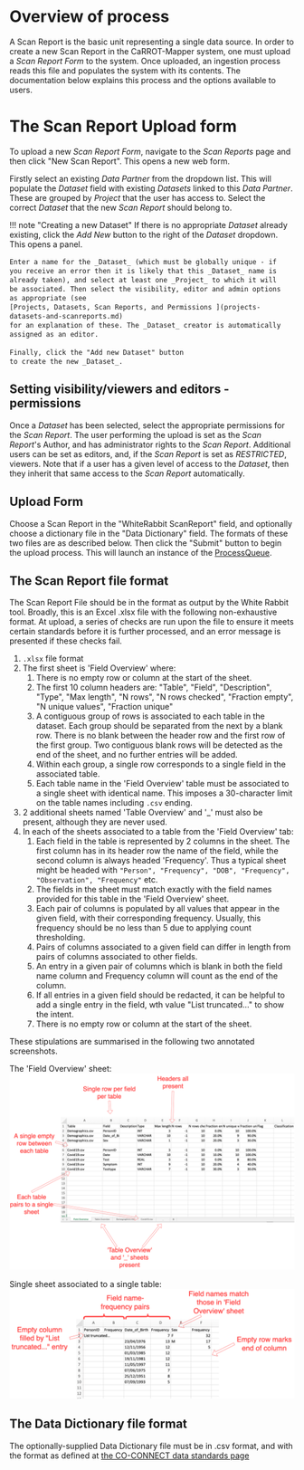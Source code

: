 # Overview of process

A Scan Report is the basic unit representing a single data source. 
In order to create a new Scan Report in the CaRROT-Mapper system, 
one must upload a _Scan Report Form_ to the system. Once uploaded, 
an ingestion process reads this file and populates the system with
its contents. The documentation below explains this process and the
options available to users.

# The Scan Report Upload form
To upload a new _Scan Report Form_, navigate to the _Scan Reports_ 
page and then click "New Scan Report". This opens a new web form.

Firstly select an existing _Data Partner_ from the dropdown list.
This will populate the _Dataset_ field with existing _Datasets_
linked to this _Data Partner_. These are grouped by _Project_ that 
the user has access to. Select the correct _Dataset_ that the new
_Scan Report_ should belong to.

!!! note "Creating a new Dataset"
    If there is no appropriate _Dataset_ already existing, click the 
    _Add New_ button to the right of the _Dataset_ dropdown. This opens
    a panel.

    Enter a name for the _Dataset_ (which must be globally unique - if 
    you receive an error then it is likely that this _Dataset_ name is 
    already taken), and select at least one _Project_ to which it will 
    be associated. Then select the visibility, editor and admin options
    as appropriate (see 
    [Projects, Datasets, Scan Reports, and Permissions ](projects-datasets-and-scanreports.md) 
    for an explanation of these. The _Dataset_ creator is automatically 
    assigned as an editor.

    Finally, click the "Add new Dataset" button 
    to create the new _Dataset_.

## Setting visibility/viewers and editors - permissions
Once a _Dataset_ has been selected, select the appropriate 
permissions for the _Scan Report_. The user performing the upload
is set as the _Scan Report_'s Author, and has administrator rights 
to the _Scan Report_. Additional users can be set as editors, and,
if the _Scan Report_ is set as _RESTRICTED_, viewers. Note that 
if a user has a given level of access to the _Dataset_, then they 
inherit that same access to the _Scan Report_ automatically.

## Upload Form
Choose a Scan Report in the "WhiteRabbit ScanReport" field, and 
optionally choose a dictionary file in the "Data Dictionary" field.
The formats of these two files are as described below. Then click 
the "Submit" button to begin the upload process. This will launch an
instance of the [ProcessQueue](../AzureFunctions/ProcessQueue.md).

## The Scan Report file format
The Scan Report File should be in the format as output by the 
White Rabbit tool. Broadly, this is an Excel .xlsx file with the 
following non-exhaustive format. At upload, a series of checks are
run upon the file to ensure it meets certain standards before it
is further processed, and an error message is presented if these 
checks fail.

1. `.xlsx` file format
2. The first sheet is 'Field Overview' where:
      1. There is no empty row or column at the start of the sheet.
      2. The first 10 column headers are:
      "Table", 
      "Field",
      "Description",
      "Type",
      "Max length",
      "N rows",
      "N rows checked",
      "Fraction empty",
      "N unique values",
      "Fraction unique"
      3. A contiguous group of rows is associated to each table in the 
      dataset. Each group should be separated from the next by a 
      blank row. There is no blank between the header row and the 
      first row of the first group. Two contiguous blank rows will be 
      detected as the end of the sheet, and no further entries will be 
      added.
      4. Within each group, a single row corresponds to a single field 
      in the associated table.
      5. Each table name in the 'Field Overview' table must be associated 
      to a single sheet with identical name. This imposes a 30-character 
      limit on the table names including `.csv` ending.
3. 2 additional sheets named 'Table Overview' and '_' must also be 
present, although they are never used.
4. In each of the sheets associated to a table from the 'Field Overview'
tab:
   1. Each field in the table is represented by 2 columns in the sheet.
   The first column has in its header row the name of the field, while
   the second column is always headed 'Frequency'. Thus a typical sheet
   might be headed with `"Person", "Frequency", "DOB", "Frequency", 
   "Observation", "Frequency"` etc.
   2. The fields in the sheet must match exactly with the field names
   provided for this table in the 'Field Overview' sheet.
   3. Each pair of columns is populated by all values that appear in the 
   given field, with their corresponding frequency. Usually, this 
   frequency should be no less than 5 due to applying count thresholding.
   4. Pairs of columns associated to a given field can differ in length
   from pairs of columns associated to other fields.
   5. An entry in a given pair of columns which is blank in both the field
   name column and Frequency column will count as the end of the column.
   6. If all entries in a given field should be redacted, it can be helpful
   to add a single entry in the field, wth value "List truncated..." to 
   show the intent.
   7. There is no empty row or column at the start of the sheet.
   
These stipulations are summarised in the following two annotated screenshots.

The 'Field Overview' sheet:
![](images/scanreport_format1.png)

Single sheet associated to a single table:
![](images/scanreport_format2.png)

## The Data Dictionary file format
The optionally-supplied Data Dictionary file must be in .csv format, and 
with the format as defined at 
[the CO-CONNECT data standards page](https://co-connect.ac.uk/co-connect-data-files-and-meta-data-standardisation/) 
